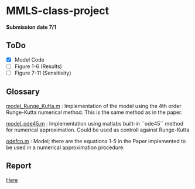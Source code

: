 # MMLS-class-project
**Submission date 7/1** 

## ToDo 
- [X] Model Code
- [ ] Figure 1-6 (Results)
- [ ] Figure 7-11 (Sensitivity)

## Glossary
[model_Runge_Kutta.m](https://github.com/LuYuxiaoPKU/MMLS-class-project/blob/main/model_Runge_Kutta.m) : Implementation of the model using the 4th order Runge-Kutta numerical method. This is the same method as in the paper.

[model_ode45.m](https://github.com/LuYuxiaoPKU/MMLS-class-project/blob/main/model_Runge_Kutta.m) : Implementation using matlabs built-in ´´ode45´´ method for numerical approximation. Could be used as controll against Runge-Kutta

[odefcn.m](https://github.com/LuYuxiaoPKU/MMLS-class-project/blob/main/odefcn.m) : Model; there are the equations 1-5 in the Paper implemented to be used in a numerical approximation procedure. 

## Report 
[Here](https://www.overleaf.com/6132218314rxwhggzbkctg)

